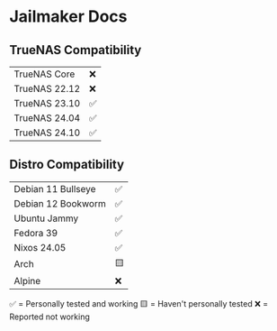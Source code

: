 # Jailmaker Docs

## TrueNAS Compatibility
|   |   |
|---|---|
|TrueNAS Core|❌|
|TrueNAS 22.12|❌|
|TrueNAS 23.10|✅|
|TrueNAS 24.04|✅|
|TrueNAS 24.10|✅|

## Distro Compatibility
|   |   |
|---|---|
|Debian 11 Bullseye|✅|
|Debian 12 Bookworm|✅|
|Ubuntu Jammy|✅|
|Fedora 39|✅|
|Nixos 24.05|✅|
|Arch|🟨|
|Alpine|❌|      

✅ = Personally tested and working
🟨 = Haven't personally tested
❌ = Reported not working
